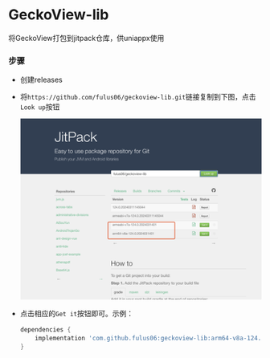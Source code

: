 # GeckoView-lib

将GeckoView打包到jitpack仓库，供uniappx使用



### 步骤

* 创建releases

* 将`https://github.com/fulus06/geckoview-lib.git`链接复制到下图，点击`Look up`按钮

  ![image-20240401143644452](README.assets/image-20240401143644452.png)

* 点击相应的`Get it`按钮即可。示例：

  ```groovy
  dependencies {
      implementation 'com.github.fulus06:geckoview-lib:arm64-v8a-124.0.2024031401'
  }
  ```

  

